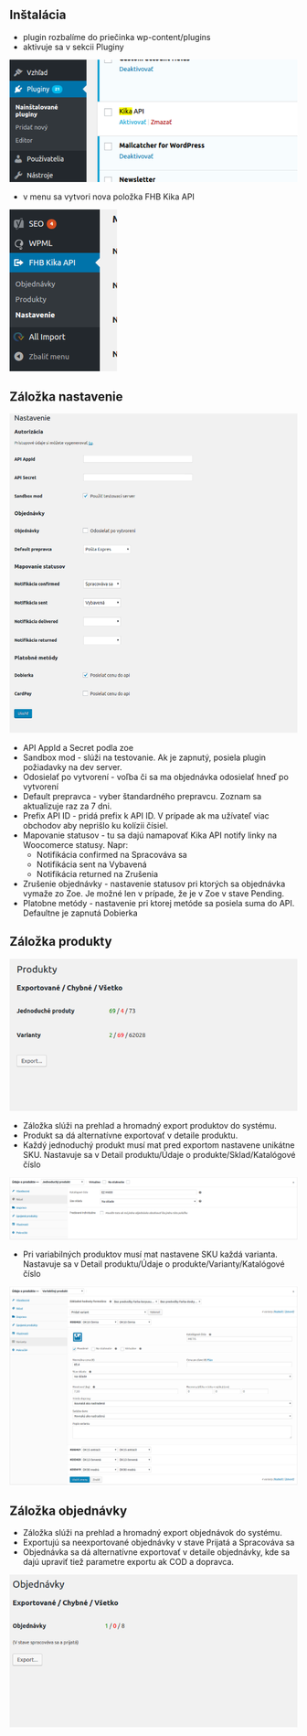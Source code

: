Inštalácia
-----------

- plugin rozbalíme do priečinka wp-content/plugins
- aktivuje sa v sekcii Pluginy

![](images/plugin.png)

- v menu sa vytvori nova položka FHB Kika API

![](images/menu.png)

Záložka nastavenie
------------------

![](images/setting.png)

- API AppId a Secret podla zoe
- Sandbox mod - slúži na testovanie. Ak je zapnutý, posiela plugin požiadavky na dev server.
- Odosielať po vytvorení - voľba či sa ma objednávka odosielať hneď po vytvorení
- Default prepravca - vyber štandardného prepravcu. Zoznam sa aktualizuje raz za 7 dni.
- Prefix API ID - pridá prefix k API ID. V prípade ak ma užívateľ viac obchodov aby neprišlo ku kolízii čísiel. 
- Mapovanie statusov - tu sa dajú namapovať Kika API notify linky na Woocomerce statusy. Napr: 
   - Notifikácia confirmed na Spracováva sa
   - Notifikácia sent na Vybavená
   - Notifikácia returned na Zrušenia
- Zrušenie objednávky - nastavenie statusov pri ktorých sa objednávka vymaže zo Zoe. Je možné len v prípade, že je v Zoe v stave Pending.
- Platobne metódy - nastavenie pri ktorej metóde sa posiela suma do API. Defaultne je zapnutá Dobierka

Záložka produkty
----------------

![](images/product.png)

- Záložka slúži na prehlad a hromadný export produktov do systému.
- Produkt sa dá alternatívne exportovať v detaile produktu.
- Každý jednoduchý produkt musí mat pred exportom nastavene unikátne SKU. Nastavuje sa v Detail produktu/Údaje o produkte/Sklad/Katalógové číslo

![](images/simple.png)

- Pri variabilných produktov musí mat nastavene SKU každá varianta. Nastavuje sa v Detail produktu/Údaje o produkte/Varianty/Katalógové číslo

![](images/variable.png)

Záložka objednávky
------------------

- Záložka slúži na prehlad a hromadný export objednávok do systému.
- Exportujú sa neexportované objednávky v stave Prijatá a Spracováva sa
- Objednávka sa dá alternatívne exportovať v detaile objednávky, kde sa dajú upraviť tiež parametre exportu ak COD a dopravca.

![](images/order.png)